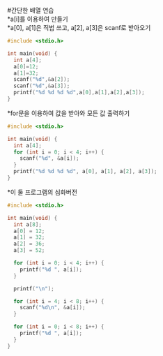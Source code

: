 #간단한 배열 연습  
*a[i]를 이용하여 만들기  
*a[0], a[1]은 직법 쓰고, a[2], a[3]은 scanf로 받아오기
  
```c
#include <stdio.h>

int main(void) {
  int a[4];
  a[0]=12;
  a[1]=32;
  scanf("%d",&a[2]);
  scanf("%d",&a[3]);
  printf("%d %d %d %d",a[0],a[1],a[2],a[3]);
}
```

*for문을 이용하여 값을 받아와 모든 값 출력하기

```c
#include <stdio.h>

int main(void) {
  int a[4];
  for (int i = 0; i < 4; i++) {
    scanf("%d", &a[i]);
  }
  printf("%d %d %d %d", a[0], a[1], a[2], a[3]);
}
```

*이 둘 프로그램의 심화버전

```c
#include <stdio.h>

int main(void) {
  int a[8];
  a[0] = 12;
  a[1] = 32;
  a[2] = 36;
  a[3] = 52;

  for (int i = 0; i < 4; i++) {
    printf("%d ", a[i]);
  }

  printf("\n");

  for (int i = 4; i < 8; i++) {
    scanf("%d\n", &a[i]);
  }

  for (int i = 0; i < 8; i++) {
    printf("%d ", a[i]);
  }
}
```
